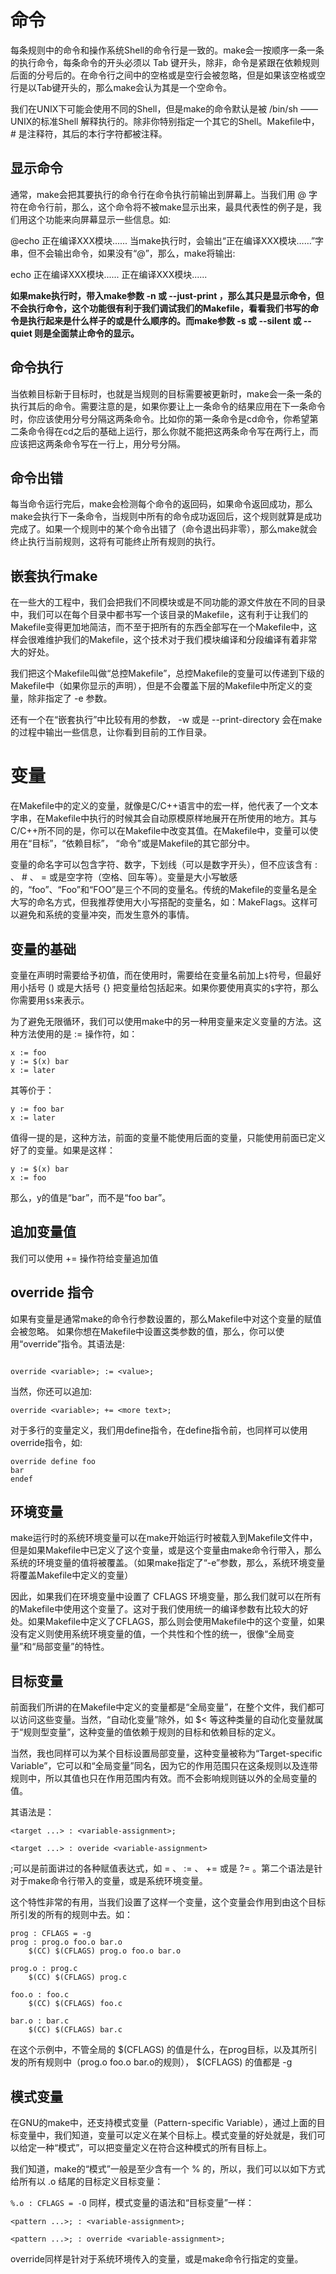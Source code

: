 # 命令
每条规则中的命令和操作系统Shell的命令行是一致的。make会一按顺序一条一条的执行命令，每条命令的开头必须以 Tab 键开头，除非，命令是紧跟在依赖规则后面的分号后的。在命令行之间中的空格或是空行会被忽略，但是如果该空格或空行是以Tab键开头的，那么make会认为其是一个空命令。

我们在UNIX下可能会使用不同的Shell，但是make的命令默认是被 /bin/sh ——UNIX的标准Shell 解释执行的。除非你特别指定一个其它的Shell。Makefile中， # 是注释符，其后的本行字符都被注释。

## 显示命令
通常，make会把其要执行的命令行在命令执行前输出到屏幕上。当我们用 @ 字符在命令行前，那么，这个命令将不被make显示出来，最具代表性的例子是，我们用这个功能来向屏幕显示一些信息。如:

@echo 正在编译XXX模块......
当make执行时，会输出“正在编译XXX模块……”字串，但不会输出命令，如果没有“@”，那么，make将输出:

echo 正在编译XXX模块......
正在编译XXX模块......

**如果make执行时，带入make参数 -n 或 --just-print ，那么其只是显示命令，但不会执行命令，这个功能很有利于我们调试我们的Makefile，看看我们书写的命令是执行起来是什么样子的或是什么顺序的。而make参数 -s 或 --silent 或 --quiet 则是全面禁止命令的显示。**

## 命令执行
当依赖目标新于目标时，也就是当规则的目标需要被更新时，make会一条一条的执行其后的命令。需要注意的是，如果你要让上一条命令的结果应用在下一条命令时，你应该使用分号分隔这两条命令。比如你的第一条命令是cd命令，你希望第二条命令得在cd之后的基础上运行，那么你就不能把这两条命令写在两行上，而应该把这两条命令写在一行上，用分号分隔。

## 命令出错
每当命令运行完后，make会检测每个命令的返回码，如果命令返回成功，那么make会执行下一条命令，当规则中所有的命令成功返回后，这个规则就算是成功完成了。如果一个规则中的某个命令出错了（命令退出码非零），那么make就会终止执行当前规则，这将有可能终止所有规则的执行。

## 嵌套执行make
在一些大的工程中，我们会把我们不同模块或是不同功能的源文件放在不同的目录中，我们可以在每个目录中都书写一个该目录的Makefile，这有利于让我们的Makefile变得更加地简洁，而不至于把所有的东西全部写在一个Makefile中，这样会很难维护我们的Makefile，这个技术对于我们模块编译和分段编译有着非常大的好处。

我们把这个Makefile叫做“总控Makefile”，总控Makefile的变量可以传递到下级的Makefile中（如果你显示的声明），但是不会覆盖下层的Makefile中所定义的变量，除非指定了 -e 参数。

还有一个在“嵌套执行”中比较有用的参数， -w 或是 --print-directory 会在make的过程中输出一些信息，让你看到目前的工作目录。
# 变量

在Makefile中的定义的变量，就像是C/C++语言中的宏一样，他代表了一个文本字串，在Makefile中执行的时候其会自动原模原样地展开在所使用的地方。其与C/C++所不同的是，你可以在Makefile中改变其值。在Makefile中，变量可以使用在“目标”，“依赖目标”， “命令”或是Makefile的其它部分中。

变量的命名字可以包含字符、数字，下划线（可以是数字开头），但不应该含有 : 、 # 、 = 或是空字符（空格、回车等）。变量是大小写敏感的，“foo”、“Foo”和“FOO”是三个不同的变量名。传统的Makefile的变量名是全大写的命名方式，但我推荐使用大小写搭配的变量名，如：MakeFlags。这样可以避免和系统的变量冲突，而发生意外的事情。
## 变量的基础
变量在声明时需要给予初值，而在使用时，需要给在变量名前加上` $ `符号，但最好用小括号 () 或是大括号 {} 把变量给包括起来。如果你要使用真实的`$`字符，那么你需要用`$$`来表示。

为了避免无限循环，我们可以使用make中的另一种用变量来定义变量的方法。这种方法使用的是 := 操作符，如：
```
x := foo
y := $(x) bar
x := later
```
其等价于：
```
y := foo bar
x := later
```
值得一提的是，这种方法，前面的变量不能使用后面的变量，只能使用前面已定义好了的变量。如果是这样：
```
y := $(x) bar
x := foo
```
那么，y的值是“bar”，而不是“foo bar”。
## 追加变量值
我们可以使用 += 操作符给变量追加值

## override 指令
如果有变量是通常make的命令行参数设置的，那么Makefile中对这个变量的赋值会被忽略。
如果你想在Makefile中设置这类参数的值，那么，你可以使用“override”指令。其语法是:

```override <variable>; = <value>;

override <variable>; := <value>;
```
当然，你还可以追加:
```
override <variable>; += <more text>;
```
对于多行的变量定义，我们用define指令，在define指令前，也同样可以使用override指令，如:
```
override define foo
bar
endef
```

## 环境变量
make运行时的系统环境变量可以在make开始运行时被载入到Makefile文件中，但是如果Makefile中已定义了这个变量，或是这个变量由make命令行带入，那么系统的环境变量的值将被覆盖。（如果make指定了“-e”参数，那么，系统环境变量将覆盖Makefile中定义的变量）

因此，如果我们在环境变量中设置了 CFLAGS 环境变量，那么我们就可以在所有的Makefile中使用这个变量了。这对于我们使用统一的编译参数有比较大的好处。如果Makefile中定义了CFLAGS，那么则会使用Makefile中的这个变量，如果没有定义则使用系统环境变量的值，一个共性和个性的统一，很像“全局变量”和“局部变量”的特性。

## 目标变量
前面我们所讲的在Makefile中定义的变量都是“全局变量”，在整个文件，我们都可以访问这些变量。当然，“自动化变量”除外，如 $< 等这种类量的自动化变量就属于“规则型变量”，这种变量的值依赖于规则的目标和依赖目标的定义。

当然，我也同样可以为某个目标设置局部变量，这种变量被称为“Target-specific Variable”，它可以和“全局变量”同名，因为它的作用范围只在这条规则以及连带规则中，所以其值也只在作用范围内有效。而不会影响规则链以外的全局变量的值。

其语法是：

```
<target ...> : <variable-assignment>;

<target ...> : overide <variable-assignment>
```
<variable-assignment>;可以是前面讲过的各种赋值表达式，如 = 、 := 、 += 或是 ?= 。第二个语法是针对于make命令行带入的变量，或是系统环境变量。

这个特性非常的有用，当我们设置了这样一个变量，这个变量会作用到由这个目标所引发的所有的规则中去。如：

```
prog : CFLAGS = -g
prog : prog.o foo.o bar.o
    $(CC) $(CFLAGS) prog.o foo.o bar.o

prog.o : prog.c
    $(CC) $(CFLAGS) prog.c

foo.o : foo.c
    $(CC) $(CFLAGS) foo.c

bar.o : bar.c
    $(CC) $(CFLAGS) bar.c
```
在这个示例中，不管全局的 $(CFLAGS) 的值是什么，在prog目标，以及其所引发的所有规则中（prog.o foo.o bar.o的规则）， $(CFLAGS) 的值都是 -g

## 模式变量
在GNU的make中，还支持模式变量（Pattern-specific Variable），通过上面的目标变量中，我们知道，变量可以定义在某个目标上。模式变量的好处就是，我们可以给定一种“模式”，可以把变量定义在符合这种模式的所有目标上。

我们知道，make的“模式”一般是至少含有一个 % 的，所以，我们可以以如下方式给所有以 .o 结尾的目标定义目标变量：

`%.o : CFLAGS = -O`
同样，模式变量的语法和“目标变量”一样：

```
<pattern ...>; : <variable-assignment>;

<pattern ...>; : override <variable-assignment>;
```
override同样是针对于系统环境传入的变量，或是make命令行指定的变量。